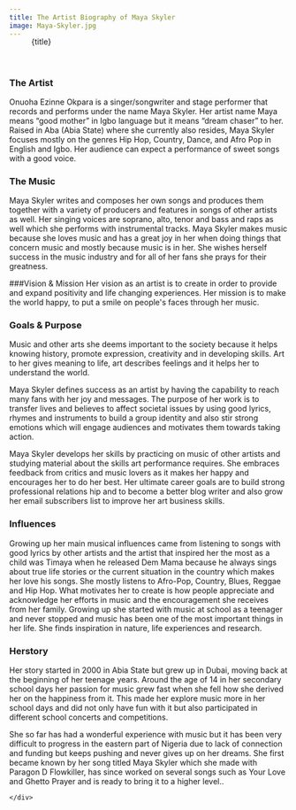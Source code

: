 ```yaml
---
title: The Artist Biography of Maya Skyler
image: Maya-Skyler.jpg
---
```


<header>
    <figure class="image">
        <img src="/images/artists/{image}" alt="">
        <figcaption class="p-2 mb-5 title is-greywall has-background-black has-text-warning is-size-4">{title}</figcaption>
    </figure>
</header>
<section class="section">
    <div class="content">

### The Artist
Onuoha Ezinne Okpara is a singer/songwriter and stage performer that records and performs under the name Maya Skyler. Her artist name Maya means “good mother” in Igbo language but it means “dream chaser” to her. Raised in Aba (Abia State) where she currently also resides, Maya Skyler focuses mostly on the genres Hip Hop, Country, Dance, and Afro Pop in English and Igbo. Her audience can expect a performance of sweet songs with a good voice.

### The Music
Maya Skyler writes and composes her own songs and produces them together with a variety of producers and features in songs of other artists as well. Her singing voices are soprano, alto, tenor and bass and raps as well which she performs with instrumental tracks. Maya Skyler makes music because she loves music and has a great joy in her when doing things that concern music and mostly because music is in her. She wishes herself success in the music industry and for all of her fans she prays for their greatness.

###Vision & Mission
Her vision as an artist is to create in order to provide and expand positivity and life changing experiences. Her mission is to make the world happy, to put a smile on people's faces through her music.

### Goals & Purpose
Music and other arts she deems important to the society because it helps knowing history, promote expression, creativity and in developing skills. Art to her gives meaning to life, art describes feelings and it helps her to understand the world.

Maya Skyler defines success as an artist by having the capability to reach many fans with her joy and messages. The purpose of her work is to transfer lives and believes to affect societal issues by using good lyrics, rhymes and instruments to build a group identity and also stir strong emotions which will engage audiences and motivates them towards taking action.

Maya Skyler develops her skills by practicing on music of other artists and studying material about the skills art performance requires. She embraces feedback from critics and music lovers as it makes her happy and encourages her to do her best. Her ultimate career goals are to build strong professional relations hip and to become a better blog writer and also grow her email subscribers list to improve her art business skills.

### Influences
Growing up her main musical influences came from listening to songs with good lyrics by other artists and the artist that inspired her the most as a child was Timaya when he released Dem Mama because he always sings about true life stories or the current situation in the country which makes her love his songs. She mostly listens to Afro-Pop, Country, Blues, Reggae and Hip Hop. What motivates her to create is how people appreciate and acknowledge her efforts in music and the encouragement she receives from her family. Growing up she started with music at school as a teenager and never stopped and music has been one of the most important things in her life. She finds inspiration in nature, life experiences and research.

### Herstory
Her story started in 2000 in Abia State but grew up in Dubai, moving back at the beginning of her teenage years. Around the age of 14 in her secondary school days her passion for music grew fast when she fell how she derived her on the happiness from it. This made her explore music more in her school days and did not only have fun with it but also participated in different school concerts and competitions.

She so far has had a wonderful experience with music but it has been very difficult to progress in the eastern part of Nigeria due to lack of connection and funding but keeps pushing and never gives up on her dreams. She first became known by her song titled Maya Skyler which she made with Paragon D Flowkiller, has since worked on several songs such as Your Love and Ghetto Prayer and is ready to bring it to a higher level..

    </div>
</section>

<style lang="scss">
        figure {
            position: relative;

            img {
                border-radius: 0.5rem;
                overflow: hidden;
            }

            figcaption {
                position: absolute;
                bottom: 0;
            }
        }
</style>